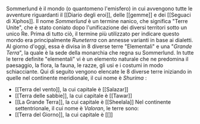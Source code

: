 Sommerlund è il mondo (o quantomeno l'emisfero) in cui avvengono tutte le avventure riguardanti il [[Diario degli eroi]], delle [[gemme]] e dei [[Seguaci di Xiphos]]. 
Il nome *Sommerlund* è un termine nanico, che significa "Terre Unite", che è stato coniato dopo l'unificazione dei diversi territori sotto un unico Re. Prima di tutto ciò, il termine più utilizzato per indicare questo mondo era principalmente *Runeterra* con annesse varianti in base ai dialetti. 
Al giorno d'oggi, essa è divisa in 8 diverse terre "Elementali" e una "*Grande Terra*", la quale è la sede della monarchia che regna su Sommerlund. 
In tutte le terre definite "elementali" vi è un elemento naturale che ne predomina il paesaggio, la flora, la fauna, le razze, gli usi e i costumi in modo schiacciante. Qui di seguito vengono elencate le 8 diverse terre iniziando in quelle nel continente meridionale, il cui nome è *Shurima* :
- [[Terra del vento]], la cui capitale è [[Salazar]]
- [[Terra delle sabbie]], la cui capitale è [[Tawar]]
- [[La Grande Terra]], la cui capitale è [[Sheelala]]
Nel continente settentrionale, il cui nome è *Valoran*, le terre sono: 
- [[Terra del Giorno]], la cui capitale è [[]]